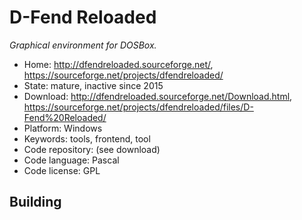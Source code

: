 # D-Fend Reloaded

_Graphical environment for DOSBox._

- Home: http://dfendreloaded.sourceforge.net/, https://sourceforge.net/projects/dfendreloaded/
- State: mature, inactive since 2015
- Download: http://dfendreloaded.sourceforge.net/Download.html, https://sourceforge.net/projects/dfendreloaded/files/D-Fend%20Reloaded/
- Platform: Windows
- Keywords: tools, frontend, tool
- Code repository: (see download)
- Code language: Pascal
- Code license: GPL

## Building

